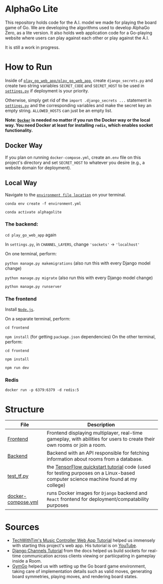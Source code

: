 # AlphaGo Lite

This repository holds code for the A.I. model we made for playing the board game of Go. We are developing the algorithms used to develop AlphaGo Zero, as a lite version. It also holds web application code for a Go-playing website where users can play against each other or play against the A.I.

It is still a work in progress.

# How to Run

Inside of [`play_go_web_app/play_go_web_app`](play_go_web_app/play_go_web_app), create `django_secrets.py` and create two string variables `SECRET_CODE` and `SECRET_HOST` to be used in [`settings.py`](play_go_web_app/play_go_web_app/settings.py) if deployment is your priority.

Otherwise, simply get rid of the `import .django_secrets ...` statement in [`settings.py`](play_go_web_app/play_go_web_app/settings.py) and the corresponding variables and make the secret key an empty string. `ALLOWED_HOSTS` can just be an empty list.

**Note: [`Docker`](https://www.docker.com/get-started) is needed no matter if you run the Docker way or the local way. You need Docker at least for installing `redis`, which enables socket functionality.**

## Docker Way

If you plan on running `docker-compose.yml`, create an`.env` file on this project's directory and set `SECRET_HOST` to whatever you desire (e.g., a website domain for deployment).

## Local Way

Navigate to the [`environment file location`](./env_setup/environment.yml) on your terminal.

`conda env create -f environment.yml`

`conda activate alphagolite`

### The backend:

`cd play_go_web_app` again

In `settings.py`, in `CHANNEL_LAYERS`, change `'sockets'` -> `'localhost'`

On one terminal, perform:

`python manage.py makemigrations` (also run this with every Django model change)

`python manage.py migrate` (also run this with every Django model change)

`python manage.py runserver`

### The frontend

Install [`Node.js`](https://nodejs.org/en/download/).

On a separate terminal, perform:

`cd frontend`

`npm install` (for getting `package.json` dependencies)
On the other terminal, perform:

`cd frontend`

`npm install`

`npm run dev`

### Redis

`docker run -p 6379:6379 -d redis:5 `

# Structure

| File                                       | Description                                                                                                                                                                                   |
| ------------------------------------------ | --------------------------------------------------------------------------------------------------------------------------------------------------------------------------------------------- |
| [Frontend](play_go_web_app/frontend)       | Frontend displaying multiplayer, real-time gameplay, with abilities for users to create their own rooms or join a room.                                                                       |
| [Backend](play_go_web_app/api)             | Backend with an API responsible for fetching information about rooms from a database.                                                                                                         |
| [test_tf.py](test_tf.py)                   | the [TensorFlow quickstart tutorial](https://www.tensorflow.org/tutorials/quickstart/beginner) code (used for testing purposes on a Linux-based computer science machine found at my college) |
| [docker-compose.yml](./docker-compose.yml) | runs Docker images for `Django` backend and `React` frontend for deployment/compatability purposes                                                                                            |

# Sources

- [TechWithTim's Music Controller Web App Tutorial](https://github.com/techwithtim/Music-Controller-Web-App-Tutorial) helped us immensely with starting this project's web app. His tutorial is on [YouTube](https://youtube.com/playlist?list=PLzMcBGfZo4-kCLWnGmK0jUBmGLaJxvi4j).
- [Django Channels Tutorial](https://channels.readthedocs.io/en/stable/tutorial/part_1.html) from the docs helped us build sockets for real-time communication across clients viewing or partiicpating in gameplay inside a Room.
- [GymGo](https://github.com/aigagror/GymGo.git) helped us with setting up the Go board game environment, taking care of implementation details such as valid moves, generating board symmetries, playing moves, and rendering board states.
